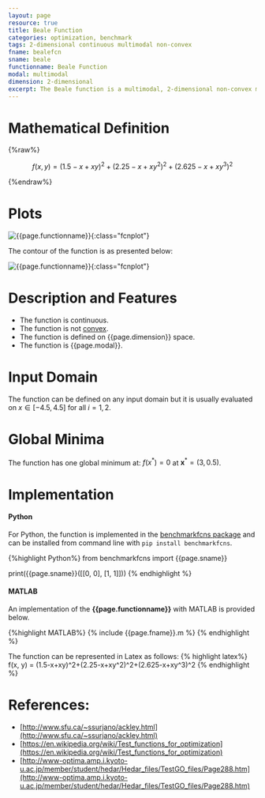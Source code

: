 ```yaml
---
layout: page
resource: true
title: Beale Function
categories: optimization, benchmark
tags: 2-dimensional continuous multimodal non-convex
fname: bealefcn
sname: beale
functionname: Beale Function
modal: multimodal
dimension: 2-dimensional
excerpt: The Beale function is a multimodal, 2-dimensional non-convex mathematical function widely used for testing optimization algorithms
---
```


# Mathematical Definition

{%raw%}

$$f(x, y) = (1.5-x+xy)^2+(2.25-x+xy^2)^2+(2.625-x+xy^3)^2$$

{%endraw%}

# Plots
![{{page.functionname}}]({{site.baseurl}}/doc/plots/{{page.fname}}.png){:class="fcnplot"}

The contour of the function is as presented below:

![{{page.functionname}}]({{site.baseurl}}/doc/plots/{{page.fname}}_contour.png){:class="fcnplot"}

# Description and Features
* The function is continuous.
* The function is not [convex](https://en.wikipedia.org/wiki/Convex_function).
* The function is defined on {{page.dimension}} space. 
* The function is {{page.modal}}.

# Input Domain
The function can be defined on any input domain but it is usually evaluated on $x \in [-4.5, 4.5]$ for all $i = 1, 2$.

# Global Minima
The function has one global minimum at: $f(x^*)=0$ at $\textbf{x}^{\ast} = (3, 0.5)$.

# Implementation
#### Python
For Python, the function is implemented in the [benchmarkfcns package](https://github.com/mazhar-ansari-ardeh/BenchmarkFcns) and can be installed from command line with `pip install benchmarkfcns`.  

{%highlight Python%}
from benchmarkfcns import {{page.sname}}

print({{page.sname}}([[0, 0],
              [1, 1]]))
{% endhighlight %}

#### MATLAB
An implementation of the **{{page.functionname}}** with MATLAB is provided below. 

{%highlight MATLAB%}
{% include {{page.fname}}.m %}
{% endhighlight %}

The function can be represented in Latex as follows:
{% highlight latex%}
f(x, y) = (1.5-x+xy)^2+(2.25-x+xy^2)^2+(2.625-x+xy^3)^2
{% endhighlight %}

# References:
* [http://www.sfu.ca/~ssurjano/ackley.html](http://www.sfu.ca/~ssurjano/ackley.html)
* [https://en.wikipedia.org/wiki/Test_functions_for_optimization](https://en.wikipedia.org/wiki/Test_functions_for_optimization)
* [http://www-optima.amp.i.kyoto-u.ac.jp/member/student/hedar/Hedar_files/TestGO_files/Page288.htm](http://www-optima.amp.i.kyoto-u.ac.jp/member/student/hedar/Hedar_files/TestGO_files/Page288.htm)
